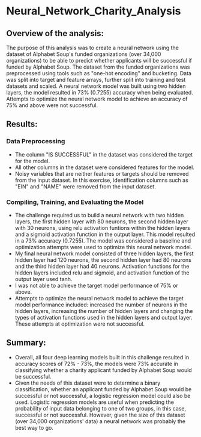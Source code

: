 # Neural_Network_Charity_Analysis
## Overview of the analysis: 
The purpose of this analysis was to create a neural network using the dataset of Alphabet Soup's funded organizations (over 34,000 organizations) to be able to predict whether applicants will be successful if funded by Alphabet Soup. The dataset from the funded organizations was preprocessed using tools such as "one-hot encoding" and bucketing. Data was split into target and feature arrays, further split into training and test datasets and scaled. A neural network model was built using two hidden layers, the model resulted in 73% (0.7255) accuracy when being evaluated. Attempts to optimize the neural network model to achieve an accuracy of 75% and above were not successful.

## Results: 

### Data Preprocessing
- The column "IS SUCCESSFUL" in the dataset was considered the target for the model.
- All other columns in the dataset were considered features for the model.
- Noisy variables that are neither features or targets should be removed from the input dataset. In this exercise, identification columns such as "EIN" and "NAME" were removed from the input dataset.

### Compiling, Training, and Evaluating the Model
- The challenge required us to build a neural network with two hidden layers, the first hidden layer with 80 neurons, the second hidden layer with 30 neurons, using relu activation funtions within the hidden layers and a sigmoid activation function in the output layer. This model resulted in a 73% accuracy (0.7255). The model was considered a baseline and optimization attempts were used to optimize this neural network model. 
- My final neural network model consisted of three hidden layers, the first hidden layer had 120 neurons, the second hidden layer had 80 neurons and the third hidden layer had 40 neurons. Activation functions for the hidden layers included relu and sigmoid, and activation function of the output layer used tanh. 
- I was not able to achieve the target model performance of 75% or above. 
- Attempts to optimize the neural network model to achieve the target model performance included: increased the number of neurons in the hidden layers, increasing the number of hidden layers and changing the types of activation functions used in the hidden layers and output layer. These attempts at optimization were not successful.

## Summary: 
- Overall, all four deep learning models built in this challenge resulted in accuracy scores of 72% - 73%, the models were 73% accurate in classifying whether a charity applicant funded by Alphabet Soup would be successful.
- Given the needs of this dataset were to determine a binary classification, whether an applicant funded by Alphabet Soup would be successful or not successful, a logistic regression model could also be used. Logistic regression models are useful when predicting the probability of input data belonging to one of two groups, in this case, successful or not successful. However, given the size of this dataset (over 34,000 organizations' data) a neural network was probably the best way to go.
